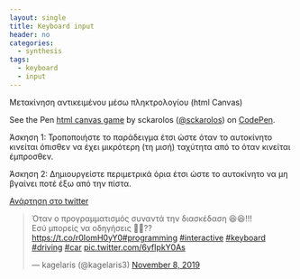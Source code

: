 ```yaml
---
layout: single
title: Keyboard input
header: no
categories:
  - synthesis
tags:
  - keyboard
  - input
---
```


Μετακίνηση αντικειμένου μέσω πληκτρολογίου (html Canvas)

<p data-height="350" data-theme-id="17517" data-slug-hash="dorEYW" data-default-tab="result" data-user="sckarolos" class='codepen'>See the Pen <a href='http://codepen.io/sckarolos/pen/dorEYW/'>html canvas game</a> by sckarolos (<a href='http://codepen.io/sckarolos'>@sckarolos</a>) on <a href='http://codepen.io'>CodePen</a>.</p>
<script async src="//assets.codepen.io/assets/embed/ei.js"></script>

Άσκηση 1: Τροποποιήστε το παράδειγμα έτσι ώστε όταν το αυτοκίνητο κινείται όπισθεν να έχει μικρότερη (τη μισή) ταχύτητα από το όταν κινείται έμπροσθεν.

Άσκηση 2: Δημιουργείστε περιμετρικά όρια  έτσι ώστε το αυτοκίνητο να μη βγαίνει ποτέ έξω από την πίστα.

[Ανάρτηση στο twitter](https://publish.twitter.com/?query=https%3A%2F%2Ftwitter.com%2Fkagelaris3%2Fstatus%2F1192932196157468673&widget=Tweet)

<blockquote class="twitter-tweet"><p lang="el" dir="ltr">Όταν ο προγραμματισμός συναντά την διασκέδαση 😆😆!!!<br>Εσύ μπορείς να οδηγήσεις 🚗🚗??<a href="https://t.co/r0IomH0yY0">https://t.co/r0IomH0yY0</a><a href="https://twitter.com/hashtag/programming?src=hash&amp;ref_src=twsrc%5Etfw">#programming</a> <a href="https://twitter.com/hashtag/interactive?src=hash&amp;ref_src=twsrc%5Etfw">#interactive</a> <a href="https://twitter.com/hashtag/keyboard?src=hash&amp;ref_src=twsrc%5Etfw">#keyboard</a> <a href="https://twitter.com/hashtag/driving?src=hash&amp;ref_src=twsrc%5Etfw">#driving</a> <a href="https://twitter.com/hashtag/car?src=hash&amp;ref_src=twsrc%5Etfw">#car</a> <a href="https://t.co/6yfIpkY0As">pic.twitter.com/6yfIpkY0As</a></p>&mdash; kagelaris (@kagelaris3) <a href="https://twitter.com/kagelaris3/status/1192932196157468673?ref_src=twsrc%5Etfw">November 8, 2019</a></blockquote> <script async src="https://platform.twitter.com/widgets.js" charset="utf-8"></script> 
